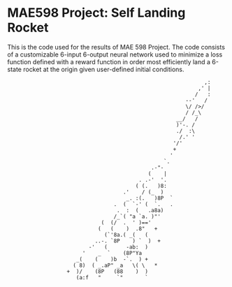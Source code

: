 # MAE598 Project: Self Landing Rocket

This is the code used for the results of MAE 598 Project.  The code consists of a customizable 6-input 6-output neural network used to minimize a loss function defined with a reward function in order most efficiently land a 6-state rocket at the origin given user-defined initial conditions.


                                                                   ,:
                                                                 ,' |
                                                                /   :
                                                             --'   /
                                                             \/ />/
                                                             / /_\
                                                          __/   /
                                                          )'-. /
                                                          ./  :\
                                                           /.' '
                                                         '/'
                                                         +
                                                        '
                                                      `.
                                                  .-"-
                                                 (    |
                                              . .-'  '.
                                             ( (.   )8:
                                         .'    / (_  )
                                          _. :(.   )8P  `
                                      .  (  `-' (  `.   .
                                       .  :  (   .a8a)
                                      /_`( "a `a. )"'
                                  (  (/  .  ' )=='
                                 (   (    )  .8"   +
                                   (`'8a.( _(   (
                                ..-. `8P    ) `  )  +
                              -'   (      -ab:  )
                            '    _  `    (8P"Ya
                          _(    (    )b  -`.  ) +
                         ( 8)  ( _.aP" _a   \( \   *
                       +  )/    (8P   (88    )  )
                          (a:f   "     `"       `
